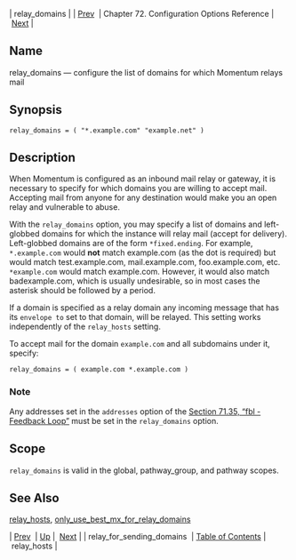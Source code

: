 | relay_domains |
| [Prev](conf.ref.relay_for_sending_domains)  | Chapter 72. Configuration Options Reference |  [Next](conf.ref.relay_hosts) |

<a name="conf.ref.relay_domains"></a>
## Name

relay_domains — configure the list of domains for which Momentum relays mail

## Synopsis

`relay_domains = ( "*.example.com" "example.net" )`

<a name="idp25937408"></a>
## Description

When Momentum is configured as an inbound mail relay or gateway, it is necessary to specify for which domains you are willing to accept mail. Accepting mail from anyone for any destination would make you an open relay and vulnerable to abuse.

With the `relay_domains` option, you may specify a list of domains and left-globbed domains for which the instance will relay mail (accept for delivery). Left-globbed domains are of the form `*fixed.ending`. For example, `*.example.com` would **not** match example.com (as the dot is required) but would match test.example.com, mail.example.com, foo.example.com, etc. `*example.com` would match example.com. However, it would also match badexample.com, which is usually undesirable, so in most cases the asterisk should be followed by a period.

If a domain is specified as a relay domain any incoming message that has its `envelope to` set to that domain, will be relayed. This setting works independently of the `relay_hosts` setting.

To accept mail for the domain `example.com` and all subdomains under it, specify:

`relay_domains = ( example.com *.example.com )`
### Note

Any addresses set in the `addresses` option of the [Section 71.35, “fbl - Feedback Loop”](modules.fbl "71.35. fbl - Feedback Loop") must be set in the `relay_domains` option.

<a name="idp25948464"></a>
## Scope

`relay_domains` is valid in the global, pathway_group, and pathway scopes.

<a name="idp25951728"></a>
## See Also

[relay_hosts](conf.ref.relay_hosts "relay_hosts"), [only_use_best_mx_for_relay_domains](conf.ref.only_use_best_mx_for_relay_domains "only_use_best_mx_for_relay_domains")

| [Prev](conf.ref.relay_for_sending_domains)  | [Up](config.options.ref) |  [Next](conf.ref.relay_hosts) |
| relay_for_sending_domains  | [Table of Contents](index) |  relay_hosts |

